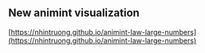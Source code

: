 ## New animint visualization
[https://nhintruong.github.io/animint-law-large-numbers](https://nhintruong.github.io/animint-law-large-numbers)